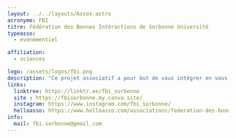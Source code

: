 ```yaml
---
layout: ../../layouts/Assos.astro
acronyme: FBI
titre: Fédération des Bonnes Intéractions de Sorbonne Université
typeasso:
  - evenementiel

affiliation:
  - sciences

logo: /assets/logos/fbi.png
description: "Ce projet associatif a pour but de vous intégrer en vous proposant des événements différents de ceux des soirées étudiantes habituelles. Pour cela, la FBI cherche à créer des cadres favorisant ce type d’interactions. Avec un objectif : toucher un maximum d’étudiantes et étudiants de Sorbonne Université !"
links:
  linktree: https://linktr.ee/fbi_sorbonne
  site : https://fbisorbonne.my.canva.site/
  instagram: https://www.instagram.com/fbi_sorbonne/
  helloasso: https://www.helloasso.com/associations/federation-des-bonnes-interactions-de-sorbonne-universite
info:
  mail: fbi.sorbonne@gmail.com
---
```

